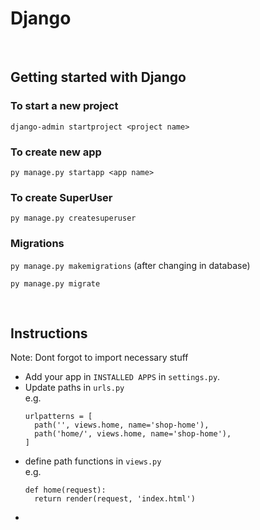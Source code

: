 # Django

<br>

## Getting started with Django

### To start a new project

  `django-admin startproject <project name>`
  
### To create new app

  `py manage.py startapp <app name>`
  
### To create SuperUser

  `py manage.py createsuperuser`
  
### Migrations

  `py manage.py makemigrations` (after changing in database)
  
  `py manage.py migrate`
  
<br>

## Instructions

Note: Dont forgot to import necessary stuff 

* Add your app in `INSTALLED APPS` in `settings.py`.
* Update paths in `urls.py` <br>
  e.g.
  ```
  urlpatterns = [
    path('', views.home, name='shop-home'),
    path('home/', views.home, name='shop-home'),
  ]
  ```
* define path functions in `views.py` <br>
  e.g.
  ```
  def home(request):
    return render(request, 'index.html')
  ```
* 
  
